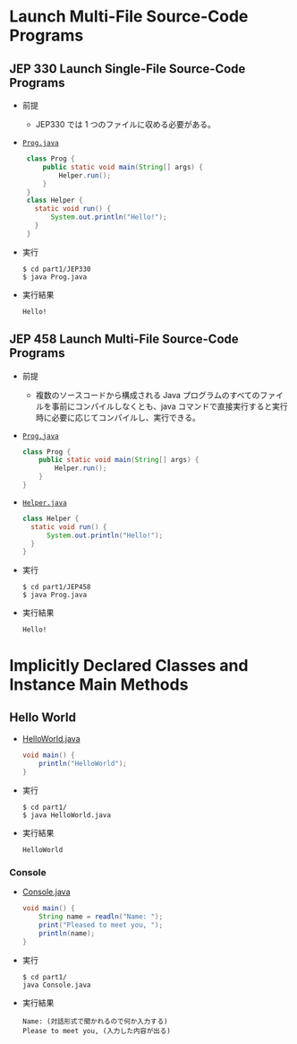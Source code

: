 # Launch Multi-File Source-Code Programs

## JEP 330 Launch Single-File Source-Code Programs
* 前提
    - JEP330 では 1 つのファイルに収める必要がある。

* [`Prog.java`](/part1/JEP330/Prog.java) 

   ``` java
    class Prog {
        public static void main(String[] args) {
            Helper.run();
        }
    }
    class Helper {
      static void run() { 
          System.out.println("Hello!");
      }
    }
   ```

* 実行
    ```
    $ cd part1/JEP330
    $ java Prog.java
    ```

* 実行結果
    ```
    Hello!
    ```


## JEP 458 Launch Multi-File Source-Code Programs
* 前提
    - 複数のソースコードから構成される Java プログラムのすべてのファイルを事前にコンパイルしなくとも、java コマンドで直接実行すると実行時に必要に応じてコンパイルし、実行できる。

* [`Prog.java`](/part1/JEP458/Prog.java)
    ``` java
    class Prog {
        public static void main(String[] args) {
            Helper.run();
        }
    }
    ```

* [`Helper.java`](/part1/JEP458/Helper.java)
    ``` java
    class Helper {
      static void run() { 
          System.out.println("Hello!");
      }
    }
    ```

* 実行
    ```
    $ cd part1/JEP458
    $ java Prog.java
    ```

* 実行結果
    ```
    Hello!
    ```



# Implicitly Declared Classes and Instance Main Methods
## Hello World
* [HelloWorld.java](/part1/HelloWorld.java)
    ``` java
    void main() {
        println("HelloWorld");  
    }
    ```

* 実行
    ```
    $ cd part1/
    $ java HelloWorld.java 
    ```

* 実行結果
    ```
    HelloWorld
    ```

### Console
* [Console.java](/part1/Console.java)
    ``` java
    void main() {
        String name = readln("Name: ");
        print("Pleased to meet you, ");
        println(name);
    }
    ```

* 実行
    ```
    $ cd part1/
    java Console.java
    ```

* 実行結果
    ```
    Name: (対話形式で聞かれるので何か入力する)
    Please to meet you, (入力した内容が出る)
    ```
